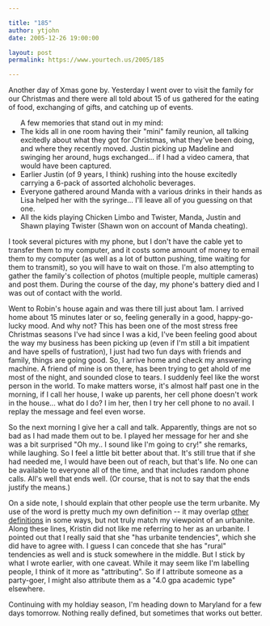 ```yaml
---

title: "185"
author: ytjohn
date: 2005-12-26 19:00:00

layout: post
permalink: https://www.yourtech.us/2005/185

---
```

Another day of Xmas gone by.  Yesterday I went over to visit the family
for our Christmas and there were all told about 15 of us gathered for
the eating of food, exchanging of gifts, and catching up of events.

<ul>A few memories that stand out in my mind:
<li>The kids all in one room having their "mini" family reunion, all
talking excitedly about what they got for Christmas, what they've
been doing, and where they recently moved.  Justin picking up
Madeline and swinging her around, hugs exchanged... if I had a video
camera, that would have been captured.</li>
<li>Earlier Justin (of 9 years, I think) rushing into the house
excitedly carrying a 6-pack of assorted alchoholic beverages.</li>
<li>Everyone gathered around Manda with a various drinks in their
hands as Lisa helped her with the syringe... I'll leave all of you
guessing on that one.</li>
<li>All the kids playing Chicken Limbo and Twister, Manda, Justin
and Shawn playing Twister (Shawn won on account of Manda
cheating).</li>
</ul>

I took several pictures with my phone, but I don't have the cable yet
to transfer them to my computer, and it costs some amount of money to
email them to my computer (as well as a lot of button pushing, time
waiting for them to transmit), so you will have to wait on those.  I'm
also attempting to gather the family's collection of photos (multiple
people, multiple cameras) and post them.  During the course of the day,
my phone's battery died and I was out of contact with the world.

Went to Robin's house again and was there till just about 1am.  I
arrived home about 15 minutes later or so, feeling generally in a good,
happy-go-lucky mood.  And why not?  This has been one of the most stress
free Christmas seasons I've had since I was a kid, I've been feeling
good about the way my business has been picking up (even if I'm still a
bit impatient and have spells of fustration), I just had two fun days
with friends and family, things are going good.  So, I arrive home and
check my answering machine.  A friend of mine is on there, has been
trying to get ahold of me most of the night, and sounded close to tears.
I suddenly feel like the worst person in the world.  To make matters
worse, it's almost half past one in the morning, if I call her house, I
wake up parents, her cell phone doesn't work in the house... what do I
do?  I im her, then I try her cell phone to no avail.  I replay the
message and feel even worse.

So the next morning I give her a call and talk.  Apparently, things
are not so bad as I had made them out to be.  I played her message for
her and she was a bit surprised "Oh my.. I sound like I'm going to cry!"
she remarks, while laughing.  So I feel a little bit better about that.  It's still true
that if she had needed me, I would have been out of reach, but that's
life.  No one can be available to everyone all of the time, and that
includes random phone calls.  All's well that ends well.  (Or course,
that is not to say that the ends justify the means.)

On a side note, I should explain that other people use the term
urbanite.  My use of the word is pretty much my own definition -- it may
overlap <a href="http://en.wikipedia.org/wiki/Urbanite">other</a> <a href="http://www.urbanitebaltimore.com/UrbaniteMagazine.html">definitions</a>
in some ways, but not truly match my viewpoint of an urbanite.  Along
these lines, Kristin did not like me referring to her as an urbanite.  I
pointed out that I really said that she "has urbanite tendencies", which
she did have to agree with.  I guess I can concede that she has "rural"
tendencies as well and is stuck somewhere in the middle.  But I stick by
what I wrote earlier, with one caveat.  While it may seem like I'm
labelling people, I think of it more as "attributing".  So if I
attribute someone as a party-goer, I might also attribute them as a
"4.0 gpa academic type" elsewhere.

Continuing with my holdiay season, I'm heading down to Maryland for a
few days tomorrow.  Nothing really defined, but sometimes that works out
better.

